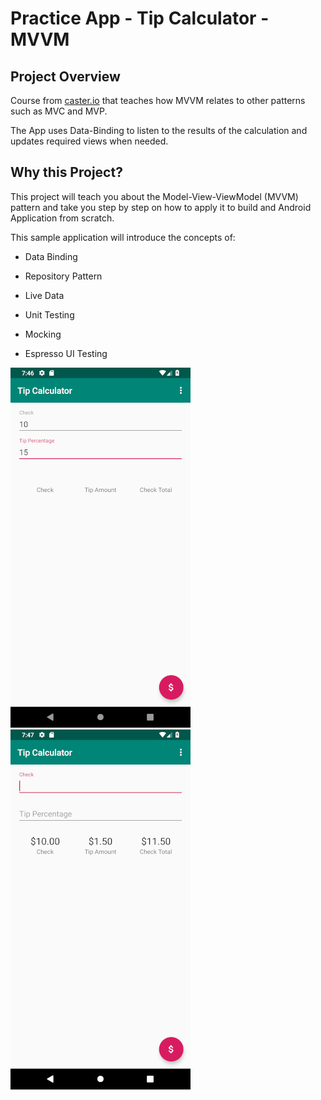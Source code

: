 # Practice App - Tip Calculator - MVVM

## Project Overview
Course from [caster.io](https://caster.io/courses/android-mvvm-pattern "caster.io") that teaches how MVVM relates to other patterns such as MVC and MVP.

The App uses Data-Binding to listen to the results of the calculation and updates required views when needed.

## Why this Project?
This project will teach you about the Model-View-ViewModel (MVVM) pattern and take you step by step on how to apply it to build and Android Application from scratch. 

This sample application will introduce the concepts of: 

- Data Binding

- Repository Pattern

- Live Data

- Unit Testing

- Mocking

- Espresso UI Testing

![Alt text](tip_calculator_default.png?raw=true "Tip Calculator Image One") 
![Alt text](tip_calculator_2.png?raw=true "Tip Calculator Image Two")


